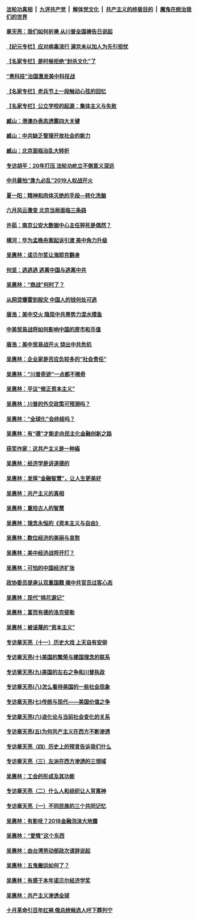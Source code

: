 ####  [法轮功真相](../../../../basic/blob/master/README.md?t=06211531) &nbsp;|&nbsp; [九评共产党](../../../../9ping.md/blob/master/README.md?t=06211531) &nbsp;|&nbsp; [解体党文化](../../../../jtdwh.md/blob/master/README.md?t=06211531)  &nbsp;|&nbsp; [共产主义的终极目的](../../../../gczydzjmd.md/blob/master/README.md?t=06211531) &nbsp;|&nbsp; [魔鬼在统治我们的世界](../../../../mgztzwmdsj.md/blob/master/README.md?t=06211531) 

#### [章天亮：我们如何祈祷 从川普全国祷告日说起](../pages/nsc423/n11944627.md?t=06211531) 

#### [【纪元专栏】应对病毒流行 渥京未以加人为先引担忧](../pages/nsc423/n11875714.md?t=06211531) 

#### [【名家专栏】是时候拒绝“封杀文化”了](../pages/nsc423/n11814093.md?t=06211531) 

#### [“黑科技”治国激发美中科技战](../pages/nsc423/n11638056.md?t=06211531) 

#### [【名家专栏】老兵节上一段触动心弦的回忆](../pages/nsc423/n11646016.md?t=06211531) 

#### [【名家专栏】公立学校的起源：集体主义与失败](../pages/nsc423/n11601833.md?t=06211531) 

#### [臧山：港澳办表态透露四大关键](../pages/nsc423/n11421628.md?t=06211531) 

#### [臧山：中共缺乏管理开放社会的能力](../pages/nsc423/n11407457.md?t=06211531) 

#### [臧山：北京面临治乱大转折](../pages/nsc423/n11406895.md?t=06211531) 

#### [专访胡平：20年打压 法轮功屹立不倒意义深远](../pages/nsc423/n11398800.md?t=06211531) 

#### [中共最怕“逢九必乱”2019人权战开火](../pages/nsc423/n11385248.md?t=06211531) 

#### [夏一阳：精神和肉体灭绝的手段—转化洗脑](../pages/nsc423/n11368250.md?t=06211531) 

#### [六月风云激变 北京当局面临三条路](../pages/nsc423/n11313668.md?t=06211531) 

#### [许茹：南京公安大数据中心主任猝死是偶然？](../pages/nsc423/n11064744.md?t=06211531) 

#### [横河：华为孟晚舟案起诉引渡 美中角力升级](../pages/nsc423/n11027230.md?t=06211531) 

#### [吴惠林：诺贝尔奖让海耶克翻身](../pages/nsc423/n10890049.md?t=06211531) 

#### [何坚：逃逃逃 逃离中国与逃离中共](../pages/nsc423/n10592891.md?t=06211531) 

#### [吴惠林：“商战”何时了？](../pages/nsc423/n10573558.md?t=06211531) 

#### [从网贷爆雷到股灾 中国人的钱何处可逃](../pages/nsc423/n10572800.md?t=06211531) 

#### [唐浩：美中交火 隐现中共黑势力混水摸鱼](../pages/nsc423/n10544040.md?t=06211531) 

#### [中美贸易战将如何影响中国的房市和币值](../pages/nsc423/n10543697.md?t=06211531) 

#### [唐浩：美中贸易战开火 烧出中共危机](../pages/nsc423/n10540126.md?t=06211531) 

#### [吴惠林：企业家是否应负较多的“社会责任”](../pages/nsc423/n10535022.md?t=06211531) 

#### [吴惠林：“川普奇迹”一点都不稀奇](../pages/nsc423/n10512808.md?t=06211531) 

#### [吴惠林：平议“修正资本主义”](../pages/nsc423/n10495724.md?t=06211531) 

#### [吴惠林：川普的外交政策可预测吗？](../pages/nsc423/n10462387.md?t=06211531) 

#### [吴惠林：“全球化”会终结吗？](../pages/nsc423/n10452838.md?t=06211531) 

#### [吴惠林：有“德”才能走向民主化金融创新之路](../pages/nsc423/n10432292.md?t=06211531) 

#### [获奖作家：这共产主义是一种癌](../pages/nsc423/n10431541.md?t=06211531) 

#### [吴惠林：经济学是讲道德的](../pages/nsc423/n10398014.md?t=06211531) 

#### [吴惠林：发挥“金融智慧”，让人生更美好](../pages/nsc423/n10375019.md?t=06211531) 

#### [吴惠林：共产主义的真相](../pages/nsc423/n10351394.md?t=06211531) 

#### [吴惠林：重拾古人的智慧](../pages/nsc423/n10337691.md?t=06211531) 

#### [吴惠林：理念永恒的《资本主义与自由》](../pages/nsc423/n10316274.md?t=06211531) 

#### [吴惠林：数位经济的美丽与哀愁](../pages/nsc423/n10292946.md?t=06211531) 

#### [吴惠林：美中经济战将开打？](../pages/nsc423/n10258825.md?t=06211531) 

#### [吴惠林：可怕的中国经济扩张](../pages/nsc423/n10219147.md?t=06211531) 

#### [政协委员提承认双重国籍 揭中共官员过客心态](../pages/nsc423/n10208809.md?t=06211531) 

#### [吴惠林：现代“桃花源记”](../pages/nsc423/n10185234.md?t=06211531) 

#### [吴惠林：富而有德的洛克斐勒](../pages/nsc423/n10142264.md?t=06211531) 

#### [吴惠林：被诬蔑的“资本主义”](../pages/nsc423/n10124816.md?t=06211531) 

#### [专访章天亮（十一）历史大戏 上天自有安排](../pages/nsc423/n10094905.md?t=06211531) 

#### [专访章天亮(十)美国的繁荣与建国理念的联系](../pages/nsc423/n10094899.md?t=06211531) 

#### [专访章天亮(九)美国的左右之争和川普执政](../pages/nsc423/n10094889.md?t=06211531) 

#### [专访章天亮(八)怎么看待美国的一些社会现象](../pages/nsc423/n10094857.md?t=06211531) 

#### [专访章天亮(七)传统与现代——美国价值之争](../pages/nsc423/n10093140.md?t=06211531) 

#### [专访章天亮(六)进化论与当前社会变化的关系](../pages/nsc423/n10092036.md?t=06211531) 

#### [专访章天亮(五)为何共产主义在西方不断渗透](../pages/nsc423/n10083620.md?t=06211531) 

#### [专访章天亮（四）历史上的预言告诉我们什么](../pages/nsc423/n10083606.md?t=06211531) 

#### [专访章天亮（三）左派在西方渗透的三领域](../pages/nsc423/n10081115.md?t=06211531) 

#### [吴惠林：工会的形成及其功能](../pages/nsc423/n10080633.md?t=06211531) 

#### [专访章天亮（二）什么人和组织让人背离神](../pages/nsc423/n10076637.md?t=06211531) 

#### [专访章天亮（一）不同民族的三个共同记忆](../pages/nsc423/n10074188.md?t=06211531) 

#### [吴惠林：有影呒？2018金融泡沫大地震](../pages/nsc423/n10040534.md?t=06211531) 

#### [吴惠林：“爱情”这个东西](../pages/nsc423/n10019423.md?t=06211531) 

#### [吴惠林：由台湾劳动部政次请辞说起](../pages/nsc423/n9979679.md?t=06211531) 

#### [吴惠林：五鬼搬运如何了？](../pages/nsc423/n9925338.md?t=06211531) 

#### [吴惠林：有感于本年诺贝尔经济学奖](../pages/nsc423/n9871883.md?t=06211531) 

#### [吴惠林：共产主义渗透全球](../pages/nsc423/n9812748.md?t=06211531) 

#### [十月革命引百年红祸 俄总统候选人吁下葬列宁](../pages/nsc423/n9810182.md?t=06211531) 

